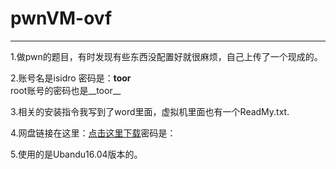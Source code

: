 # pwnVM-ovf
****
1.做pwn的题目，有时发现有些东西没配置好就很麻烦，自己上传了一个现成的。

2.账号名是isidro 密码是：**toor** 
</br>
  root账号的密码也是__toor__

3.相关的安装指令我写到了word里面，虚拟机里面也有一个ReadMy.txt.

4.网盘链接在这里：[点击这里下载]()密码是：

5.使用的是Ubandu16.04版本的。


